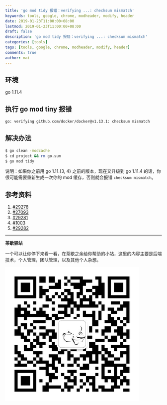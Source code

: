 ```yaml
---
title: 'go mod tidy 报错：verifying ...: checksum mismatch'
keywords: tools, google, chrome, modheader, modify, header
date: 2019-01-23T11:00:00+08:00
lastmod: 2019-01-23T11:00:00+08:00
draft: false
description: 'go mod tidy 报错：verifying ...: checksum mismatch'
categories: [tools]
tags: [tools, google, chrome, modheader, modify, header]
comments: true
author: mai
---
```


## 环境

go 1.11.4

## 执行 go mod tiny 报错

```sh
go: verifying github.com/docker/docker@v1.13.1: checksum mismatch
```

## 解决办法

```sh
$ go clean -modcache
$ cd project && rm go.sum
$ go mod tidy
```

说明：如果你之前用 go 1.11.{3, 4} 之前的版本，现在又升级到 go 1.11.4 的话，你很可能需要重新生成一次你的 mod 缓存，否则就会报错 `checksum mismatch`。

## 参考资料

1. [#29278](https://github.com/golang/go/issues/29278#issuecomment-447537558)
2. [#27093](https://github.com/golang/go/issues/27093)
2. [#29281](https://github.com/golang/go/issues/29281)
3. [#1003](https://github.com/gomods/athens/issues/1003)
4. [#29282](https://github.com/golang/go/issues/29282)

----

**茶歇驿站**

一个可以让你停下来看一看，在茶歇之余给你帮助的小站，这里的内容主要是后端技术，个人管理，团队管理，以及其他个人杂想。

![茶歇驿站二维码](https://raw.githubusercontent.com/yangwenmai/maiyang.me/master/blog/tech_tea.jpg)
